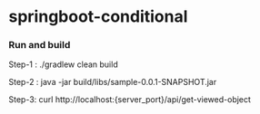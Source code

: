 # springboot-conditional

### Run and build
Step-1 : 
./gradlew clean build

Step-2 :
java -jar build/libs/sample-0.0.1-SNAPSHOT.jar

Step-3:
curl http://localhost:{server_port}/api/get-viewed-object